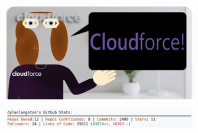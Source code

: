 <!-- 
Version 3.0.124
Built Sun Oct 27 2024 05:19:30 GMT+0000 (Coordinated Universal Time)
-->

<h1 align="center">
  <a href="https://github.com/cf-dlangston/cf-dlangston/tree/master/src" title="Click to View Source">
    <picture width="100%" alt="Dylan">
      <source media="(prefers-color-scheme: dark)" srcset="dylan-dark.svg?version=3.0.124">
      <img src="dylan-light.svg?version=3.0.124" alt="Dylan">
    </picture>
  </a>
</h1>

<div align="center">
  <picture width="100%" alt="Profile Info and Stats">
    <source media="(prefers-color-scheme: dark)" srcset="stats-dark.svg?version=3.0.124">
    <img src="stats-light.svg?version=3.0.124" alt="Profile Info and Stats">
  </picture>
</div>
